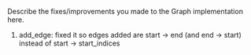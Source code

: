 Describe the fixes/improvements you made to the Graph implementation here.

1.  add_edge: fixed it so edges added are start -> end (and end -> start) instead of start -> start_indices
